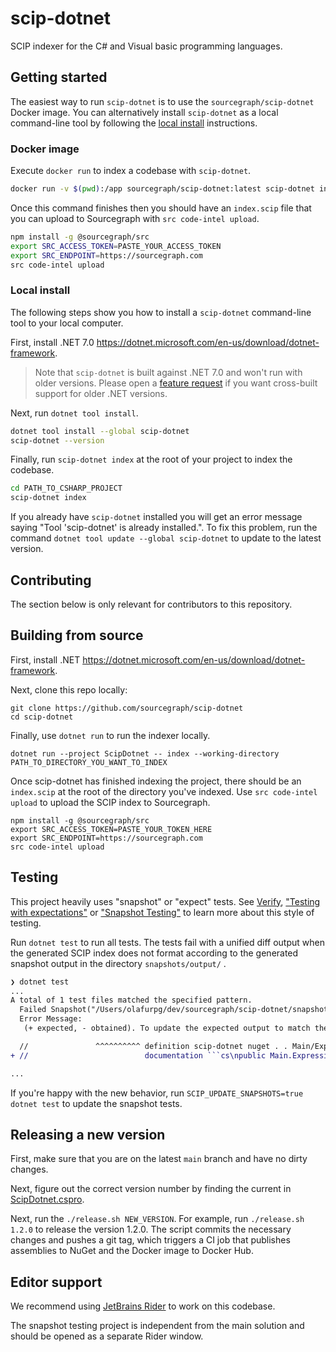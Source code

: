 # scip-dotnet

SCIP indexer for the C# and Visual basic programming languages.

## Getting started

The easiest way to run `scip-dotnet` is to use the `sourcegraph/scip-dotnet`
Docker image. You can alternatively install `scip-dotnet` as a local
command-line tool by following the [local install](#local-install) instructions.

### Docker image

Execute `docker run` to index a codebase with `scip-dotnet`.

```sh
docker run -v $(pwd):/app sourcegraph/scip-dotnet:latest scip-dotnet index
```

Once this command finishes then you should have an `index.scip` file that you
can upload to Sourcegraph with `src code-intel upload`.

```sh
npm install -g @sourcegraph/src
export SRC_ACCESS_TOKEN=PASTE_YOUR_ACCESS_TOKEN
export SRC_ENDPOINT=https://sourcegraph.com
src code-intel upload
```

### Local install

The following steps show you how to install a `scip-dotnet` command-line tool to
your local computer.

First, install .NET 7.0
https://dotnet.microsoft.com/en-us/download/dotnet-framework.

> Note that `scip-dotnet` is built against .NET 7.0 and won't run with older
> versions. Please open a
> [feature request](https://github.com/sourcegraph/scip-dotnet/issues/new) if
> you want cross-built support for older .NET versions.

Next, run `dotnet tool install`.

```sh
dotnet tool install --global scip-dotnet
scip-dotnet --version
```

Finally, run `scip-dotnet index` at the root of your project to index the
codebase.

```sh
cd PATH_TO_CSHARP_PROJECT
scip-dotnet index
```

If you already have `scip-dotnet` installed you will get an error message saying
"Tool 'scip-dotnet' is already installed.". To fix this problem, run the command
`dotnet tool update --global scip-dotnet` to update to the latest version.

## Contributing

The section below is only relevant for contributors to this repository.

## Building from source

First, install .NET
https://dotnet.microsoft.com/en-us/download/dotnet-framework.

Next, clone this repo locally:

```shell
git clone https://github.com/sourcegraph/scip-dotnet
cd scip-dotnet
```

Finally, use `dotnet run` to run the indexer locally.

```shell
dotnet run --project ScipDotnet -- index --working-directory PATH_TO_DIRECTORY_YOU_WANT_TO_INDEX
```

Once scip-dotnet has finished indexing the project, there should be an
`index.scip` at the root of the directory you've indexed. Use
`src code-intel upload` to upload the SCIP index to Sourcegraph.

```shell
npm install -g @sourcegraph/src
export SRC_ACCESS_TOKEN=PASTE_YOUR_TOKEN_HERE
export SRC_ENDPOINT=https://sourcegraph.com
src code-intel upload
```

## Testing

This project heavily uses "snapshot" or "expect" tests. See
[Verify](https://github.com/VerifyTests/Verify),
["Testing with expectations"](https://blog.janestreet.com/testing-with-expectations/)
or ["Snapshot Testing"](https://jestjs.io/docs/snapshot-testing) to learn more
about this style of testing.

Run `dotnet test` to run all tests. The tests fail with a unified diff output
when the generated SCIP index does not format according to the generated
snapshot output in the directory `snapshots/output/` .

````diff
❯ dotnet test
...
A total of 1 test files matched the specified pattern.
  Failed Snapshot("/Users/olafurpg/dev/sourcegraph/scip-dotnet/snapshots/input/syntax") [3 s]
  Error Message:
   (+ expected, - obtained). To update the expected output to match the obtained behavior, run: SCIP_UPDATE_SNAPSHOTS=true dotnet test

  //               ^^^^^^^^^^ definition scip-dotnet nuget . . Main/Expressions#TargetType#`.ctor`().
+ //                          documentation ```cs\npublic Main.Expressions.TargetType.TargetType(System.String name)\n```

...
````

If you're happy with the new behavior, run
`SCIP_UPDATE_SNAPSHOTS=true dotnet test` to update the snapshot tests.

## Releasing a new version

First, make sure that you are on the latest `main` branch and have no dirty
changes.

Next, figure out the correct version number by finding the current in
[ScipDotnet.cspro](ScipDotnet/ScipDotnet.csproj).

Next, run the `./release.sh NEW_VERSION`. For example, run `./release.sh 1.2.0`
to release the version 1.2.0. The script commits the necessary changes and
pushes a git tag, which triggers a CI job that publishes assemblies to NuGet and
the Docker image to Docker Hub.

## Editor support

We recommend using [JetBrains Rider](https://www.jetbrains.com/rider/) to work
on this codebase.

The snapshot testing project is independent from the main solution and should be
opened as a separate Rider window.
